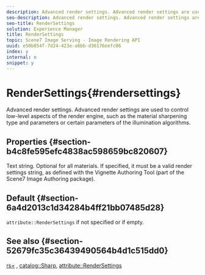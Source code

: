 ```yaml
---
description: Advanced render settings. Advanced render settings are used to control low-level aspects of the render engine, such as the material sharpening type and parameters or certain parameters of the illumination algorithms.
seo-description: Advanced render settings. Advanced render settings are used to control low-level aspects of the render engine, such as the material sharpening type and parameters or certain parameters of the illumination algorithms.
seo-title: RenderSettings
solution: Experience Manager
title: RenderSettings
topic: Scene7 Image Serving - Image Rendering API
uuid: e50b854f-7d24-423e-a6bb-d36176eefc06
index: y
internal: n
snippet: y
---
```


# RenderSettings{#rendersettings}

Advanced render settings. Advanced render settings are used to control low-level aspects of the render engine, such as the material sharpening type and parameters or certain parameters of the illumination algorithms.

## Properties {#section-b4c8fe595efc4838ac598659bc820607}

Text string. Optional for all materials. If specified, it must be a valid render settings string, as defined with the Vignette Authoring Tool (part of the Scene7 Image Authoring package).

## Default {#section-6a4d2013c1d34284b4ff21bb07485d28}

`attribute::RenderSettings` if not specified or if empty.

## See also {#section-52679fc35c36439490564b4d1c515dd0}

[rs=](../../../../../ir_api/http_protocol/image-rendering-api-ref/c-ir-http-protocol-ref/c-ir-http-protocol-command-reference/r-ir-rs.md#reference-d20cefaaa6cd4f449d1591c87959b4cf) , [catalog::Sharp](../../../../../ir_api/material_cat/image-rendering-api-ref/c-ir-material-catalog/c-ir-material-data-reference/r-ir-sharp-dataref.md#reference-f79a14bd52474dfd8495115d398a30d0), [attribute::RenderSettings](../../../../../ir_api/material_cat/image-rendering-api-ref/c-ir-material-catalog/c-ir-attributes-reference/r-ir-rendersettings.md#reference-f3ae5e18095d40b2a8edef957dd82fbd) 
